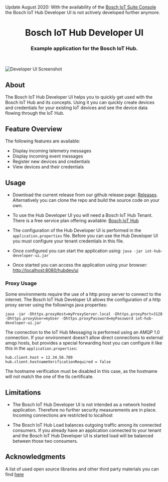<br />

Update August 2020: With the availability of the [Bosch IoT Suite Console](https://docs.bosch-iot-suite.com/asset-communication/2020-01-31---New-user-interface.html) the Bosch IoT Hub Developer UI is not actively developed further anymore.

<h1 align='center'>
  Bosch IoT Hub Developer UI  
</h1>
<h3 align='center'>Example application for the Bosch IoT Hub. </h3>

<br />

![Developer UI Screenshot](./resources/devui.png "Developer UI Screenshot")

## About

The Bosch IoT Hub Developer UI helps you to quickly get used with the Bosch IoT Hub and its concepts.
Using it you can quickly create devices and credentials for your existing IoT devices and see the device data flowing through the IoT Hub.

## Feature Overview

The following features are available:

* Display incoming telemetry messages
* Display incoming event messages
* Register new devices and credentials
* View devices and their credentials

## Usage
* Download the current release from our github release page: [Releases](https://github.com/bsinno/iot-hub-devui/releases).
Alternatively you can clone the repo and build the source code on your own.

* To use the Hub Developer UI you will need a Bosch IoT Hub Tenant. There is a free service plan offering available: [Bosch IoT Hub][1]

* The configuration of the Hub Developer UI is performed in the `application.properties` file. Before you can use the Hub Developer UI you must configure your tenant credentials in this file.

* Once configured you can start the application using:
`java -jar iot-hub-developer-ui.jar`

* Once started you can access the application using your browser:
[http://localhost:8080/hubdev/ui](http://localhost:8080/hubdev/ui)

### Proxy Usage
Some environments require the use of a http proxy server to connect to the internet. The Bosch IoT Hub Developer UI allows the configuration of a http proxy server using the followings java properties:
```
java -jar -Dhttps.proxyHost=myProxyServer.local -Dhttps.proxyPort=3128 -Dhttps.proxyUser=myUser -Dhttps.proxyPassword=myPassword iot-hub-developer-ui.jar
```

The connection to the IoT Hub Messaging is performed using an AMQP 1.0 connection.
If your environment doesn't allow direct connections to external amqp hosts, but provides a special forwarding host you can configure it like this in the `application.properties`:

```
hub.client.host = 12.34.56.789
hub.client.hostnameVerificationRequired = false
```

The hostname verification must be disabled in this case, as the hostname will not match the one of the tls certificate.

## Limitations
* The Bosch IoT Hub Developer UI is not intended as a network hosted application.
Therefore no further security measurements are in place. Incoming connections are restricted to localhost

* The Bosch IoT Hub Load balances outgoing traffic among its connected consumers.
If you already have an application connected to your tenant and the Bosch IoT Hub Developer UI is started load will be balanced between those two consumers.


## Acknowledgments
A list of used open source libraries and other third party materials you can find [here][2]

[1]: https://www.bosch-iot-suite.com/hub/
[2]: Acknowledgments.md
